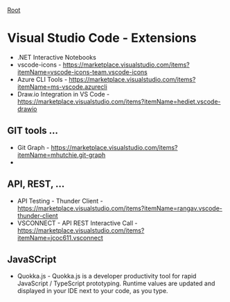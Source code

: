 [Root](../README.md)

# Visual Studio Code - Extensions

- .NET Interactive Notebooks
- vscode-icons - https://marketplace.visualstudio.com/items?itemName=vscode-icons-team.vscode-icons
- Azure CLI Tools - https://marketplace.visualstudio.com/items?itemName=ms-vscode.azurecli
- Draw.io Integration in VS Code - https://marketplace.visualstudio.com/items?itemName=hediet.vscode-drawio

## GIT tools ...
- Git Graph - https://marketplace.visualstudio.com/items?itemName=mhutchie.git-graph
- 

## API, REST, ...
- API Testing - Thunder Client - https://marketplace.visualstudio.com/items?itemName=rangav.vscode-thunder-client
- VSCONNECT - API REST Interactive Call -  https://marketplace.visualstudio.com/items?itemName=jcoc611.vsconnect

## JavaSCript
- Quokka.js - Quokka.js is a developer productivity tool for rapid JavaScript / TypeScript prototyping. Runtime values are updated and displayed in your IDE next to your code, as you type.
